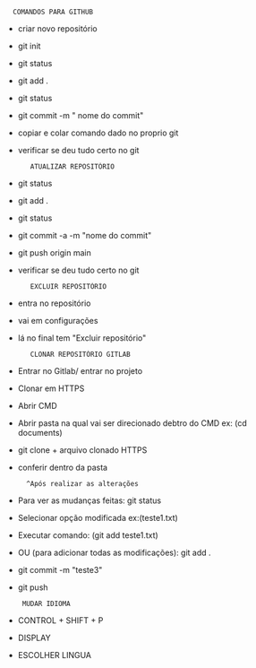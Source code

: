 
      COMANDOS PARA GITHUB
- criar novo repositório 
- git init
- git status
- git add .
- git status
- git commit -m " nome do commit"
- copiar e colar comando dado no proprio git 
- verificar se deu tudo certo no git 

         ATUALIZAR REPOSITÓRIO
- git status
- git add .
- git status
- git commit -a -m "nome do commit"
- git push origin main 
- verificar se deu tudo certo no git 
 
         EXCLUIR REPOSITÓRIO
- entra no repositório
- vai em configurações
- lá no final tem "Excluir repositório"

         CLONAR REPOSITÓRIO GITLAB
- Entrar no Gitlab/ entrar no projeto
- Clonar em HTTPS
- Abrir CMD
- Abrir pasta na qual vai ser direcionado 
debtro do CMD ex: (cd documents)
- git clone + arquivo clonado HTTPS
- conferir dentro da pasta

        ^Após realizar as alterações
- Para ver as mudanças feitas: git status
- Selecionar opção modificada ex:(teste1.txt)
- Executar comando: (git add teste1.txt)
- OU (para adicionar todas as modificações):
git add . 
- git commit -m "teste3"
- git push

       MUDAR IDIOMA
- CONTROL + SHIFT + P 
- DISPLAY 
- ESCOLHER LINGUA 


